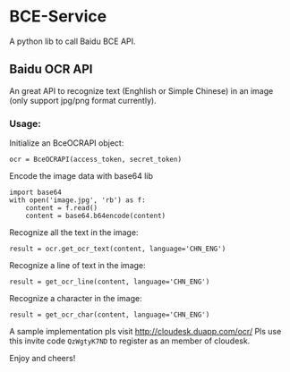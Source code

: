 # BCE-Service

A python lib to call Baidu BCE API.

## Baidu OCR API

An great API to recognize text (Enghlish or Simple Chinese) in an image (only support jpg/png format currently).

### Usage:

Initialize an BceOCRAPI object:    

    ocr = BceOCRAPI(access_token, secret_token)

Encode the image data with base64 lib    

    import base64
    with open('image.jpg', 'rb') as f:
        content = f.read()
        content = base64.b64encode(content)

Recognize all the text in the image:

    result = ocr.get_ocr_text(content, language='CHN_ENG')

Recognize a line of text in the image:

    result = get_ocr_line(content, language='CHN_ENG')

Recognize a character in the image:

    result = get_ocr_char(content, language='CHN_ENG')


A sample implementation pls visit http://cloudesk.duapp.com/ocr/
Pls use this invite code `QzWgtyK7ND` to register as an member of cloudesk. 

Enjoy and cheers!
